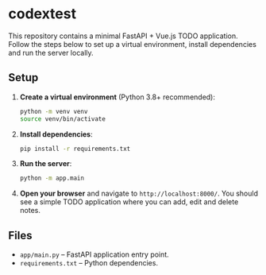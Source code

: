 # codextest

This repository contains a minimal FastAPI + Vue.js TODO application. Follow the steps below to set up a virtual environment, install dependencies and run the server locally.

## Setup

1. **Create a virtual environment** (Python 3.8+ recommended):

   ```bash
   python -m venv venv
   source venv/bin/activate
   ```

2. **Install dependencies**:

   ```bash
   pip install -r requirements.txt
   ```

3. **Run the server**:

   ```bash
   python -m app.main
   ```

4. **Open your browser** and navigate to `http://localhost:8000/`. You should see a simple TODO application where you can add, edit and delete notes.

## Files

- `app/main.py` – FastAPI application entry point.
- `requirements.txt` – Python dependencies.

